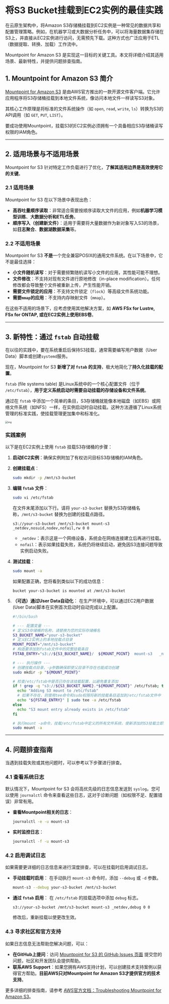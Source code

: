# 将S3 Bucket挂载到EC2实例的最佳实践

在云原生架构中，将Amazon S3存储桶挂载到EC2实例是一种常见的数据共享和配置管理策略。例如，在机器学习或大数据分析任务中，可以将海量数据集存储在S3上，并直接从EC2实例进行访问，无需预先下载。这种方式也广泛应用于ETL（数据提取、转换、加载）工作流中。

Mountpoint for Amazon S3 是实现这一目标的关键工具。本文将详细介绍其适用场景、最新特性，并提供问题排查指南。

## 1. Mountpoint for Amazon S3 简介

[Mountpoint for Amazon S3](https://github.com/awslabs/mountpoint-s3) 是由AWS官方推出的一款开源文件客户端。它允许应用程序将S3存储桶挂载到本地文件系统，像访问本地文件一样读写S3对象。

其核心工作原理是将标准的文件系统操作（如 `open`, `read`, `write`, `ls`）转换为S3的API调用（如 `GET`, `PUT`, `LIST`）。

要成功使用Mountpoint，挂载S3的EC2实例必须拥有一个具备相应S3存储桶读写权限的IAM角色。

---

## 2. 适用场景与不适用场景

Mountpoint for S3 针对特定工作负载进行了优化，**了解其适用边界是高效使用它的关键**。

### 2.1 适用场景

Mountpoint for S3 在以下场景中表现出色：

*   **高吞吐量顺序读取**：非常适合需要按顺序读取大文件的应用，例如**机器学习模型训练**、**大数据分析和ETL任务**。
*   **顺序写入（创建新文件）**：适用于需要将大量数据作为新对象写入S3的场景，如**日志聚合**、**数据湖数据采集**等。

### 2.2 不适用场景

Mountpoint for S3 **不是**一个完全兼容POSIX的通用文件系统。在以下场景中，它不是最佳选择：

*   **小文件随机读写**：对于需要频繁随机读写小文件的应用，其性能可能不理想。
*   **文件修改**：不支持对现有文件进行原地修改（in-place modification）。任何修改都会导致整个文件被重新上传，产生性能开销。
*   **需要文件锁定的应用**：不支持文件锁定（`flock`）等高级文件系统功能。
*   **需要`mmap`的应用**：不支持内存映射文件（`mmap`）。

在这些不适用的场景下，应考虑使用其他解决方案，如 **AWS FSx for Lustre, FSx for ONTAP, 或在EC2实例上使用EBS卷**。

---

## 3. 新特性：通过 `fstab` 自动挂载

在以往的实践中，要在系统重启后保持S3挂载，通常需要编写用户数据（User Data）脚本或创建`systemd`服务。

现在，Mountpoint for S3 **新增了对 `fstab` 的支持**，极大地简化了**持久化挂载的配置**。

`fstab` (file systems table) 是Linux系统中的一个核心配置文件（位于 `/etc/fstab`），**用于定义系统启动时需要自动挂载的存储设备和文件系统**。

通过在 `fstab` 中添加一个简单的条目，S3存储桶就能像本地磁盘（如EBS）或网络文件系统（如NFS）一样，在实例启动时自动挂载。这种方法遵循了Linux系统管理的标准实践，使挂载管理更加集中和标准化。

<img src="https://media.beehiiv.com/cdn-cgi/image/fit=scale-down,format=auto,onerror=redirect,quality=80/uploads/asset/file/3f1d17e3-af68-4163-8aac-a1a4720b5b36/image.png?t=1748942385" alt="img" style="zoom:50%;" />

### 实践案例

以下是在EC2实例上使用 `fstab` 挂载S3存储桶的步骤：

1.  **启动EC2实例**：确保实例附加了有权访问目标S3存储桶的IAM角色。

2.  **创建挂载点**：
    ```bash
    sudo mkdir -p /mnt/s3-bucket
    ```

3.  **编辑 `fstab` 文件**：
    ```bash
    sudo vi /etc/fstab
    ```
    在文件末尾添加以下行。请将 `your-s3-bucket` 替换为S3存储桶名称，`/mnt/s3-bucket` 替换为创建的挂载点路径。
    ```
    s3://your-s3-bucket /mnt/s3-bucket mount-s3 _netdev,nosuid,nodev,nofail,rw 0 0
    ```
    *   `_netdev`：表示这是一个网络设备，系统会在网络连接建立后再进行挂载。
    *   `nofail`：表示如果挂载失败，系统仍将继续启动，避免因S3连接问题导致实例启动失败。

4.  **测试挂载**：
    ```bash
    sudo mount -a
    ```
    如果配置正确，您将看到类似以下的成功信息：
    ```
    bucket your-s3-bucket is mounted at /mnt/s3-bucket
    ```

5.  **（可选）通过User Data自动化**：
    在生产环境中，可以通过EC2用户数据(User Data)脚本在实例首次启动时自动完成以上配置。
    
    ```bash
    #!/bin/bash
    
    # --- 配置变量 ---
    # 定义S3存储桶的名称，请替换为您的实际存储桶名
    S3_BUCKET_NAME="your-s3-bucket"
    # 定义EC2实例上的本地挂载点目录
    MOUNT_POINT="/mnt/s3-bucket"
    # 构造要添加到fstab文件中的完整挂载条目
    FSTAB_ENTRY="s3://${S3_BUCKET_NAME}/  ${MOUNT_POINT}  mount-s3   _netdev,nosuid,nodev,nofail,rw 0 0"
    
    # --- 执行操作 ---
    # 创建挂载点目录，-p参数确保即使父目录不存在也能成功创建
    sudo mkdir -p "${MOUNT_POINT}"
    
    # 检查/etc/fstab中是否已存在该挂载配置，以避免重复添加
    if ! grep -q "s3://${S3_BUCKET_NAME}.*${MOUNT_POINT}" /etc/fstab; then
      echo "Adding S3 mount to /etc/fstab"
      # 如果不存在，则使用tee命令和sudo权限将新的挂载条目追加到/etc/fstab文件中
      echo "${FSTAB_ENTRY}" | sudo tee -a /etc/fstab
    else
      echo "S3 mount entry already exists in /etc/fstab"
    fi
    
    # 执行mount -a命令，挂载/etc/fstab中定义的所有文件系统，使新添加的S3挂载立即生效
    sudo mount -a
    ```

---

## 4. 问题排查指南

当遇到挂载失败或其他问题时，可以参考以下步骤进行排查。

### 4.1 查看系统日志

默认情况下，Mountpoint for S3 会将高优先级的日志信息发送到 `syslog`。您可以使用 `journalctl` 命令来查看这些日志，这对于诊断问题（如权限不足、配置错误）非常有用。

*   **查看Mountpoint相关的日志**：
    ```bash
    journalctl -e -u mount-s3
    ```

*   **实时监控日志**：
    ```bash
    journalctl -f -u mount-s3
    ```

### 4.2 启用调试日志

如果需要更详细的日志信息来进行深度排查，可以在挂载时启用调试日志。

*   **手动挂载时启用**：
    在手动执行 `mount-s3` 命令时，添加 `--debug` 或 `-d` 参数。
    ```bash
    mount-s3 --debug your-s3-bucket /mnt/s3-bucket
    ```

*   **通过 `fstab` 启用**：
    在 `/etc/fstab` 的挂载选项中添加 `debug` 标志。
    ```
    s3://your-s3-bucket /mnt/s3-bucket mount-s3 _netdev,debug 0 0
    ```
    修改后，重新挂载以使更改生效。

### 4.3 寻求社区和官方支持

如果日志信息无法帮助您解决问题，可以：

*   **在GitHub上提问**：访问 [Mountpoint for S3 的 GitHub Issues 页面](https://github.com/awslabs/mountpoint-s3/issues) 提交您的问题，社区和开发团队会提供帮助。
*   **联系AWS Support**：如果您拥有AWS支持计划，可以创建技术支持案例以获得官方帮助。**目前AWS只对Mountpoint for Amazon S3才提供官方的技术支持**。

更多详细的排查指南，请参考 [AWS官方文档：Troubleshooting Mountpoint for Amazon S3](https://docs.aws.amazon.com/AmazonS3/latest/userguide/mountpoint-troubleshooting.html)。
